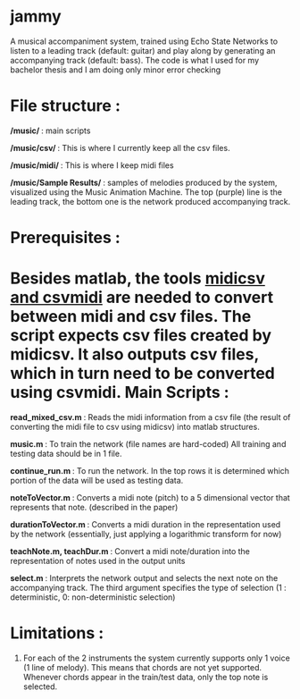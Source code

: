 jammy
=====

A musical accompaniment system, trained using Echo State Networks to listen to a leading track (default: guitar) and play along by generating an accompanying track (default: bass). The code is what I used for my bachelor thesis and I am doing only minor error checking


<b> File structure </b>: 
=====

<b> /music/ </b> : main scripts

<b> /music/csv/ </b>: This is where I currently keep all the csv files.

<b> /music/midi/ </b>: This is where I keep midi files

<b>/music/Sample Results/ </b>: samples of melodies produced by the system, visualized using the Music Animation Machine. The top (purple) line is the leading track, the bottom one is the network produced accompanying track.


<b> Prerequisites </b>:
=====

Besides matlab, the tools <a href='http://www.fourmilab.ch/webtools/midicsv/'>midicsv and csvmidi</a> are needed to convert between midi and csv files. The script expects csv files created by midicsv. It also outputs csv files, which in turn need to be converted using csvmidi.
<b> Main Scripts </b>: 
=====

<b>read\_mixed\_csv.m </b>: Reads the midi information from a csv file (the result of converting the midi file to csv using midicsv) into matlab structures.

<b>music.m </b>: To train the network (file names are hard-coded) All training and testing data should be in 1 file.

<b> continue_run.m </b>: To run the network. In the top rows it is determined which portion of the data will be used as testing data.

<b> noteToVector.m </b>: Converts a midi note (pitch) to a 5 dimensional vector that represents that note. (described in the paper)

<b> durationToVector.m </b>: Converts a midi duration in the representation used by the network (essentially, just applying a logarithmic transform for now)

<b> teachNote.m, teachDur.m </b>: Convert a midi note/duration into the representation of notes used in the output units

<b> select.m </b>: Interprets the network output and selects the next note on the accompanying track. The third argument specifies the type of selection (1 : deterministic, 0: non-deterministic selection)

<b> Limitations </b>: 
=====

1. For each of the 2 instruments the system currently supports only 1 voice (1 line of melody). This means that chords are not yet supported. Whenever chords appear in the train/test data, only the top note is selected.

